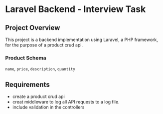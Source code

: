 # Laravel Backend - Interview Task

## Project Overview
This project is a backend implementation using Laravel, a PHP framework, for the purpose of a product crud api. 

### Product Schema
`name`, `price`, `description`, `quantity`

## Requirements
- create a product crud api
- creat middleware to log all API requests to a log file.
- include validation in the controllers
